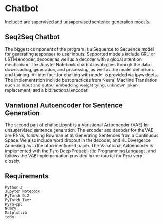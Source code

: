 # Chatbot
Included are supervised and unsupervised sentence generation models.

## Seq2Seq Chatbot
The biggest component of the program is a Sequence to Sequence model for generating responses to user inputs.
Supported models include GRU or LSTM encoder, decoder as well as a decoder with a global attention mechanism.
The Jupyter Notebook chatbot.ipynb goes through the data downloading, generation, and processing, as well as the model definitions and training. An interface for chatting with model is provided via ipywidgets.
The implementation include best practices from Neural Machine Translation such as input and output embedding weight tying, unknown token replacement, and a bidirectional encoder.

## Variational Autoencoder for Sentence Generation
The second part of chatbot.ipynb is a Variational Autoencoder (VAE) for unsupervised sentence generation. The encoder and decoder for the VAE are RNNs, following Bowman et al. Generating Sentences from a Continuous Space. We also include word dropout in the decoder, and KL Divergence Annealing as in the aforementioned paper. The Variational Autoencoder is implemented with the Pyro Deep Probabilistic Programming Language, and follows the VAE implementation provided in the tutorial for Pyro very closely.

## Requirements
```
Python 3
Jupyter Notebook
PyTorch 0.2
PyTorch Text
Pyro-ppl
NumPy
Matplotlib
tqdm
```